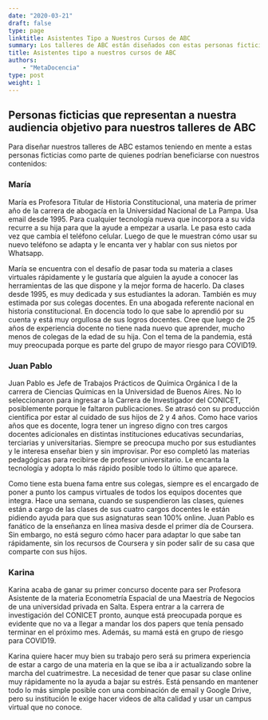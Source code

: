 ```yaml
---
date: "2020-03-21"
draft: false
type: page
linktitle: Asistentes Tipo a Nuestros Cursos de ABC
summary: Los talleres de ABC están diseñados con estas personas ficticias en mente
title: Asistentes tipo a nuestros cursos de ABC
authors: 
    - "MetaDocencia"
type: post
weight: 1
---
```


## Personas ficticias que representan a nuestra audiencia objetivo para nuestros talleres de ABC

Para diseñar nuestros talleres de ABC estamos teniendo en mente a estas personas ficticias como parte de quienes podrían beneficiarse con nuestros contenidos:

### María

María es Profesora Titular de Historia Constitucional, una materia de primer año de la carrera de abogacía en la Universidad Nacional de La Pampa. Usa email desde 1995. Para cualquier tecnología nueva que incorpora a su vida recurre a su hija para que la ayude a empezar a usarla. Le pasa esto cada vez que cambia el teléfono celular. Luego de que le muestran cómo usar su nuevo teléfono se adapta y le encanta ver y hablar con sus nietos por Whatsapp.

María se encuentra con el desafío de pasar toda su materia a clases virtuales rápidamente y le gustaría que alguien la ayude a conocer las herramientas de las que dispone y la mejor forma de hacerlo. Da clases desde 1995, es muy dedicada y sus estudiantes la adoran. También es muy estimada por sus colegas docentes. En una abogada referente nacional en historia constitucional. En docencia todo lo que sabe lo aprendió por su cuenta y está muy orgullosa de sus logros docentes. Cree que luego de 25 años de experiencia docente no tiene nada nuevo que aprender, mucho menos de colegas de la edad de su hija. Con el tema de la pandemia, está muy preocupada porque es parte del grupo de mayor riesgo para COVID19.

### Juan Pablo

Juan Pablo es Jefe de Trabajos Prácticos de Química Orgánica I de la carrera de Ciencias Químicas en la Universidad de Buenos Aires. No lo seleccionaron para ingresar a la Carrera de Investigador del CONICET, posiblemente porque le faltaron publicaciones. Se atrasó con su producción científica por estar al cuidado de sus hijos de 2 y 4 años. Como hace varios años que es docente, logra tener un ingreso digno con tres cargos docentes adicionales en distintas instituciones educativas secundarias, terciarias y universitarias. Siempre se preocupa mucho por sus estudiantes y le interesa enseñar bien y sin improvisar. Por eso completó las materias pedagógicas para recibirse de profesor universitario. Le encanta la tecnología y adopta lo más rápido posible todo lo último que aparece.   

Como tiene esta buena fama entre sus colegas, siempre es el encargado de poner a punto los campus virtuales de todos los equipos docentes que integra. Hace una semana, cuando se suspendieron las clases, quienes están a cargo de las clases de sus cuatro cargos docentes le están pidiendo ayuda para que sus asignaturas sean 100% online. Juan Pablo es fanático de la enseñanza en línea masiva desde el primer día de Coursera. Sin embargo, no está seguro cómo hacer para adaptar lo que sabe tan rápidamente, sin los recursos de Coursera y sin poder salir de su casa que comparte con sus hijos.

### Karina

Karina acaba de ganar su primer concurso docente para ser Profesora Asistente de la materia Econometría Espacial de una Maestría de Negocios de una universidad privada en Salta. Espera entrar a la carrera de investigación del CONICET pronto, aunque está preocupada porque es evidente que no va a llegar a mandar los dos papers que tenía pensado terminar en el próximo mes. Además, su mamá está en grupo de riesgo para COVID19.

Karina quiere hacer muy bien su trabajo pero será su primera experiencia de estar a cargo de una materia en la que se iba a ir actualizando sobre la marcha del cuatrimestre. La necesidad de tener que pasar su clase online muy rápidamente no la ayuda a bajar su estrés. Está pensando en mantener todo lo más simple posible con una combinación de email y Google Drive, pero su institución le exige hacer videos de alta calidad y usar un campus virtual que no conoce.
